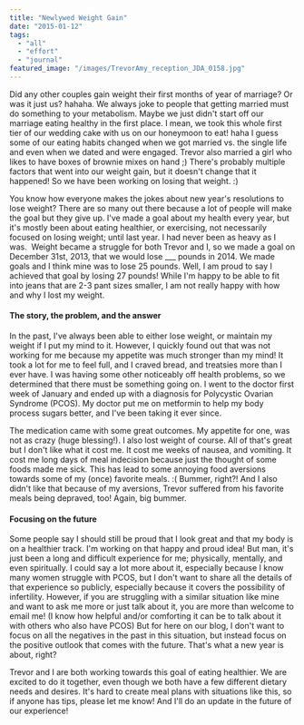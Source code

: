 ```yaml
---
title: "Newlywed Weight Gain"
date: "2015-01-12"
tags:
  - "all"
  - "effort"
  - "journal"
featured_image: "/images/TrevorAmy_reception_JDA_0158.jpg"
---
```


Did any other couples gain weight their first months of year of marriage? Or was it just us? hahaha. We always joke to people that getting married must do something to your metabolism. Maybe we just didn't start off our marriage eating healthy in the first place. I mean, we took this whole first tier of our wedding cake with us on our honeymoon to eat! haha I guess some of our eating habits changed when we got married vs. the single life and even when we dated and were engaged. Trevor also married a girl who likes to have boxes of brownie mixes on hand ;) There's probably multiple factors that went into our weight gain, but it doesn't change that it happened! So we have been working on losing that weight. :)

You know how everyone makes the jokes about new year's resolutions to lose weight? There are so many out there because a lot of people will make the goal but they give up. I've made a goal about my health every year, but it's mostly been about eating healthier, or exercising, not necessarily focused on losing weight; until last year. I had never been as heavy as I was.  Weight became a struggle for both Trevor and I, so we made a goal on December 31st, 2013, that we would lose \_\_\_ pounds in 2014. We made goals and I think mine was to lose 25 pounds. Well, I am proud to say I achieved that goal by losing 27 pounds! While I'm happy to be able to fit into jeans that are 2-3 pant sizes smaller, I am not really happy with how and why I lost my weight.

#### The story, the problem, and the answer

In the past, I've always been able to either lose weight, or maintain my weight if I put my mind to it. However, I quickly found out that was not working for me because my appetite was much stronger than my mind! It took a lot for me to feel full, and I craved bread, and treatsies more than I ever have. I was having some other noticeably off health problems, so we determined that there must be something going on. I went to the doctor first week of January and ended up with a diagnosis for Polycystic Ovarian Syndrome (PCOS). My doctor put me on metformin to help my body process sugars better, and I've been taking it ever since.

The medication came with some great outcomes. My appetite for one, was not as crazy (huge blessing!). I also lost weight of course. All of that's great but I don't like what it cost me. It cost me weeks of nausea, and vomiting. It cost me long days of meal indecision because just the thought of some foods made me sick. This has lead to some annoying food aversions towards some of my (once) favorite meals. :( Bummer, right?! And I also didn't like that because of my aversions, Trevor suffered from his favorite meals being depraved, too! Again, big bummer.

#### Focusing on the future

Some people say I should still be proud that I look great and that my body is on a healthier track. I'm working on that happy and proud idea! But man, it's just been a long and difficult experience for me; physically, mentally, and even spiritually. I could say a lot more about it, especially because I know many women struggle with PCOS, but I don't want to share all the details of that experience so publicly, especially because it covers the possibility of infertility. However, if you are struggling with a similar situation like mine and want to ask me more or just talk about it, you are more than welcome to email me! (I know how helpful and/or comforting it can be to talk about it with others who also have PCOS) But for here on our blog, I don't want to focus on all the negatives in the past in this situation, but instead focus on the positive outlook that comes with the future. That's what a new year is about, right?

Trevor and I are both working towards this goal of eating healthier. We are excited to do it together, even though we both have a few different dietary needs and desires. It's hard to create meal plans with situations like this, so if anyone has tips, please let me know! And I'll do an update in the future of our experience!
